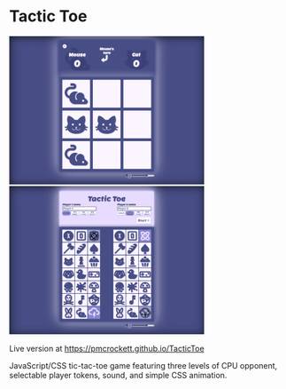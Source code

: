 # Tactic Toe

![Tactic Toe game board](/images/tactic_toe1.jpg?raw=true "Tactic Toe game board") ![Tactic Toe menu](/images/tactic_toe2.jpg?raw=true "Tactic Toe menu")

Live version at https://pmcrockett.github.io/TacticToe

JavaScript/CSS tic-tac-toe game featuring three levels of CPU opponent, selectable player tokens, sound, and simple CSS animation.